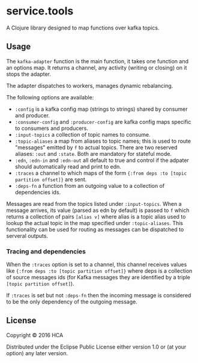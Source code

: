 
# service.tools

A Clojure library designed to map functions over kafka topics.

## Usage

The `kafka-adapter` function is the main function, it takes one function and an options map. It returns a channel, any activity (writing or closing) on it stops the adapter.

The adapter dispatches to workers, manages dynamic rebalancing.

The following options are available:

 * `:config` is a kafka config map (strings to strings) shared by consumer and producer.
 * `:consumer-config` and `:producer-config` are kafka config maps specific to consumers and producers.
 * `:input-topics` a collection of topic names to consume.
 * `:topic-aliases` a map from aliases to topic names; this is used to route "messages" emitted by `f` to actual topics. There are two reserved aliases: `:out` and `:state`. Both are mandatory for stateful mode.
 * `:edn`, `:edn-in` and `:edn-out` all default to true and control if the adpater should automatically read and print to edn.
 * `:traces` a channel to which maps of the form `{:from deps :to [topic partition offset]}` are sent.
 * `:deps-fn` a function from an outgoing value to a collection of dependencies ids.

Messages are read from the topics listed under `:input-topics`. 
When a message arrives, its value (parsed as edn by default) is passed to `f` which returns a collection of pairs `[alias v]` where alias is a topic alias used to lookup the actual topic in the map specified under `:topic-aliases`. This functionality can be used for routing as messages can be dispatched to serveral outputs.

### Tracing and dependencies

When the `:traces` option is set to a channel, this channel receives values like `{:from deps :to [topic partition offset]}` where deps is a collection of source messages ids (for Kafka messages they are identified by a triple `[topic partition offset]`).

If `:traces` is set but not `:deps-fn` then the incoming message is considered to be the only dependency of the outgoing message.

## License

Copyright © 2016 HCA

Distributed under the Eclipse Public License either version 1.0 or (at
your option) any later version.
